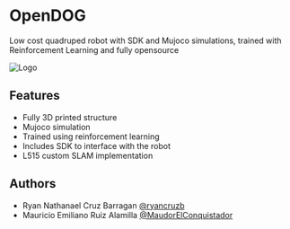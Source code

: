 
# OpenDOG

Low cost quadruped robot with SDK and Mujoco simulations, trained with Reinforcement Learning and fully opensource

![Logo](https://i.imgur.com/9Hkmdg1.png)


## Features

- Fully 3D printed structure
- Mujoco simulation
- Trained using reinforcement learning
- Includes SDK to interface with the robot
- L515 custom SLAM implementation


## Authors

- Ryan Nathanael Cruz Barragan [@ryancruzb](https://www.github.com/ryancruzb)
- Mauricio Emiliano Ruiz Alamilla [@MaudorElConquistador](https://www.github.com/MaudorElConquistador)



